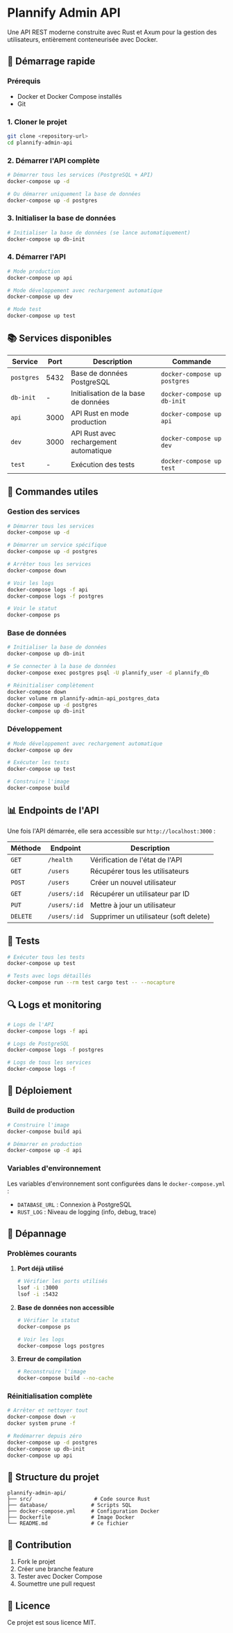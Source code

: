 # Plannify Admin API

Une API REST moderne construite avec Rust et Axum pour la gestion des utilisateurs, entièrement conteneurisée avec Docker.

## 🚀 Démarrage rapide

### Prérequis
- Docker et Docker Compose installés
- Git

### 1. Cloner le projet
```bash
git clone <repository-url>
cd plannify-admin-api
```

### 2. Démarrer l'API complète
```bash
# Démarrer tous les services (PostgreSQL + API)
docker-compose up -d

# Ou démarrer uniquement la base de données
docker-compose up -d postgres
```

### 3. Initialiser la base de données
```bash
# Initialiser la base de données (se lance automatiquement)
docker-compose up db-init
```

### 4. Démarrer l'API
```bash
# Mode production
docker-compose up api

# Mode développement avec rechargement automatique
docker-compose up dev

# Mode test
docker-compose up test
```

## 📚 Services disponibles

| Service | Port | Description | Commande |
|---------|------|-------------|----------|
| `postgres` | 5432 | Base de données PostgreSQL | `docker-compose up postgres` |
| `db-init` | - | Initialisation de la base de données | `docker-compose up db-init` |
| `api` | 3000 | API Rust en mode production | `docker-compose up api` |
| `dev` | 3000 | API Rust avec rechargement automatique | `docker-compose up dev` |
| `test` | - | Exécution des tests | `docker-compose up test` |

## 🔧 Commandes utiles

### Gestion des services
```bash
# Démarrer tous les services
docker-compose up -d

# Démarrer un service spécifique
docker-compose up -d postgres

# Arrêter tous les services
docker-compose down

# Voir les logs
docker-compose logs -f api
docker-compose logs -f postgres

# Voir le statut
docker-compose ps
```

### Base de données
```bash
# Initialiser la base de données
docker-compose up db-init

# Se connecter à la base de données
docker-compose exec postgres psql -U plannify_user -d plannify_db

# Réinitialiser complètement
docker-compose down
docker volume rm plannify-admin-api_postgres_data
docker-compose up -d postgres
docker-compose up db-init
```

### Développement
```bash
# Mode développement avec rechargement automatique
docker-compose up dev

# Exécuter les tests
docker-compose up test

# Construire l'image
docker-compose build
```

## 📊 Endpoints de l'API

Une fois l'API démarrée, elle sera accessible sur `http://localhost:3000` :

| Méthode | Endpoint | Description |
|---------|----------|-------------|
| `GET` | `/health` | Vérification de l'état de l'API |
| `GET` | `/users` | Récupérer tous les utilisateurs |
| `POST` | `/users` | Créer un nouvel utilisateur |
| `GET` | `/users/:id` | Récupérer un utilisateur par ID |
| `PUT` | `/users/:id` | Mettre à jour un utilisateur |
| `DELETE` | `/users/:id` | Supprimer un utilisateur (soft delete) |

## 🧪 Tests

```bash
# Exécuter tous les tests
docker-compose up test

# Tests avec logs détaillés
docker-compose run --rm test cargo test -- --nocapture
```

## 🔍 Logs et monitoring

```bash
# Logs de l'API
docker-compose logs -f api

# Logs de PostgreSQL
docker-compose logs -f postgres

# Logs de tous les services
docker-compose logs -f
```

## 🚀 Déploiement

### Build de production
```bash
# Construire l'image
docker-compose build api

# Démarrer en production
docker-compose up -d api
```

### Variables d'environnement
Les variables d'environnement sont configurées dans le `docker-compose.yml` :

- `DATABASE_URL` : Connexion à PostgreSQL
- `RUST_LOG` : Niveau de logging (info, debug, trace)

## 🐛 Dépannage

### Problèmes courants

1. **Port déjà utilisé**
   ```bash
   # Vérifier les ports utilisés
   lsof -i :3000
   lsof -i :5432
   ```

2. **Base de données non accessible**
   ```bash
   # Vérifier le statut
   docker-compose ps
   
   # Voir les logs
   docker-compose logs postgres
   ```

3. **Erreur de compilation**
   ```bash
   # Reconstruire l'image
   docker-compose build --no-cache
   ```

### Réinitialisation complète
```bash
# Arrêter et nettoyer tout
docker-compose down -v
docker system prune -f

# Redémarrer depuis zéro
docker-compose up -d postgres
docker-compose up db-init
docker-compose up api
```

## 📁 Structure du projet

```
plannify-admin-api/
├── src/                    # Code source Rust
├── database/              # Scripts SQL
├── docker-compose.yml     # Configuration Docker
├── Dockerfile             # Image Docker
└── README.md              # Ce fichier
```

## 🤝 Contribution

1. Fork le projet
2. Créer une branche feature
3. Tester avec Docker Compose
4. Soumettre une pull request

## 📄 Licence

Ce projet est sous licence MIT.
